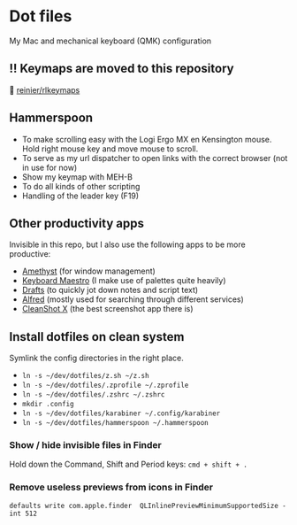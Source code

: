 # Dot files

My Mac and mechanical keyboard (QMK) configuration

## ‼️ Keymaps are moved to this repository

🚚 [reinier/rlkeymaps](https://github.com/reinier/rlkeymaps)

## Hammerspoon

- To make scrolling easy with the Logi Ergo MX en Kensington mouse. Hold right mouse key and move mouse to scroll.
- To serve as my url dispatcher to open links with the correct browser (not in use for now)
- Show my keymap with MEH-B
- To do all kinds of other scripting
- Handling of the leader key (F19)

## Other productivity apps

Invisible in this repo, but I also use the following apps to be more productive:

- [Amethyst](https://ianyh.com/amethyst/) (for window management)
- [Keyboard Maestro](https://www.keyboardmaestro.com/main/) (I make use of palettes quite heavily)
- [Drafts](https://getdrafts.com/) (to quickly jot down notes and script text)
- [Alfred](https://www.alfredapp.com/) (mostly used for searching through different services)
- [CleanShot X](https://cleanshot.com/) (the best screenshot app there is)

## Install dotfiles on clean system

Symlink the config directories in the right place.

- `ln -s ~/dev/dotfiles/z.sh ~/z.sh`
- `ln -s ~/dev/dotfiles/.zprofile ~/.zprofile`
- `ln -s ~/dev/dotfiles/.zshrc ~/.zshrc`
- `mkdir .config`
- `ln -s ~/dev/dotfiles/karabiner ~/.config/karabiner`
- `ln -s ~/dev/dotfiles/hammerspoon ~/.hammerspoon`

### Show / hide invisible files in Finder

Hold down the Command, Shift and Period keys: `cmd + shift + .`

### Remove useless previews from icons in Finder

`defaults write com.apple.finder  QLInlinePreviewMinimumSupportedSize -int 512`

